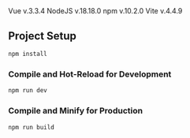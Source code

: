 ## 
Vue v.3.3.4
NodeJS v.18.18.0
npm v.10.2.0
Vite v.4.4.9

## Project Setup

```sh
npm install
```

### Compile and Hot-Reload for Development

```sh
npm run dev
```

### Compile and Minify for Production

```sh
npm run build
```
